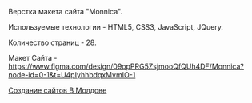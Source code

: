 Верстка макета сайта "Monnica". 

Используемые технологии - HTML5, CSS3, JavaScript, JQuery.

Количество страниц - 28.

Макет Сайта - https://www.figma.com/design/09opPRG5ZsjmooQfQUh4DF/Monnica?node-id=0-1&t=U4pIyhhbdqxMvmIO-1

[Создание сайтов В Молдове](https://fivestars.agency/sozdanie-sajtov.html)
